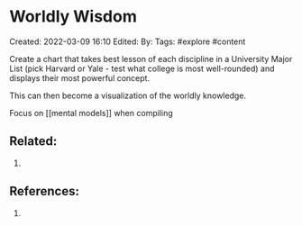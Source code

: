 # Worldly Wisdom
Created: 2022-03-09 16:10
Edited: 
By: 
Tags: #explore #content 

Create a chart that takes best lesson of each discipline in a University Major List (pick Harvard or Yale - test what college is most well-rounded) and displays their most powerful concept.

This can then become a visualization of the worldly knowledge.

Focus on [[mental models]] when compiling

## Related:
1. 

## References:
1. 